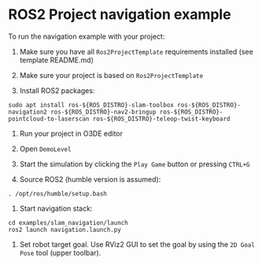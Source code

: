 # ROS2 Project navigation example

To run the navigation example with your project:

1. Make sure you have all `Ros2ProjectTemplate` requirements installed (see template README.md)

1. Make sure your project is based on `Ros2ProjectTemplate`

1. Install ROS2 packages:
```shell
sudo apt install ros-${ROS_DISTRO}-slam-toolbox ros-${ROS_DISTRO}-navigation2 ros-${ROS_DISTRO}-nav2-bringup ros-${ROS_DISTRO}-pointcloud-to-laserscan ros-${ROS_DISTRO}-teleop-twist-keyboard
```

1. Run your project in O3DE editor

1. Open `DemoLevel`

1. Start the simulation by clicking the `Play Game` button or pressing `CTRL+G`

1. Source ROS2 (humble version is assumed):
```shell
. /opt/ros/humble/setup.bash
```

1. Start navigation stack:
```shell
cd examples/slam_navigation/launch
ros2 launch navigation.launch.py
```

1. Set robot target goal. Use RViz2 GUI to set the goal by using the `2D Goal Pose` tool (upper toolbar).
